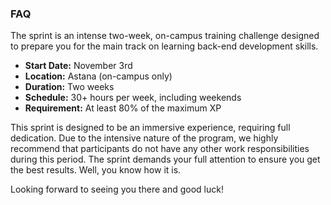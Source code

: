 ### FAQ

The sprint is an intense two-week, on-campus training challenge designed to prepare you for the main track on learning back-end development skills.

- **Start Date:** November 3rd
- **Location:** Astana (on-campus only)
- **Duration:** Two weeks
- **Schedule:** 30+ hours per week, including weekends
- **Requirement:** At least 80% of the maximum XP

This sprint is designed to be an immersive experience, requiring full dedication. Due to the intensive nature of the program, we highly recommend that participants do not have any other work responsibilities during this period. The sprint demands your full attention to ensure you get the best results. Well, you know how it is.

Looking forward to seeing you there and good luck!
